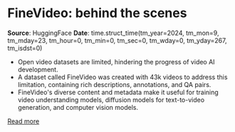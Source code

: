 # FineVideo: behind the scenes

**Source**: HuggingFace
**Date**: time.struct_time(tm_year=2024, tm_mon=9, tm_mday=23, tm_hour=0, tm_min=0, tm_sec=0, tm_wday=0, tm_yday=267, tm_isdst=0)

- Open video datasets are limited, hindering the progress of video AI development.
- A dataset called FineVideo was created with 43k videos to address this limitation, containing rich descriptions, annotations, and QA pairs.
- FineVideo's diverse content and metadata make it useful for training video understanding models, diffusion models for text-to-video generation, and computer vision models.

[Read more](https://huggingface.co/blog/fine-video)
